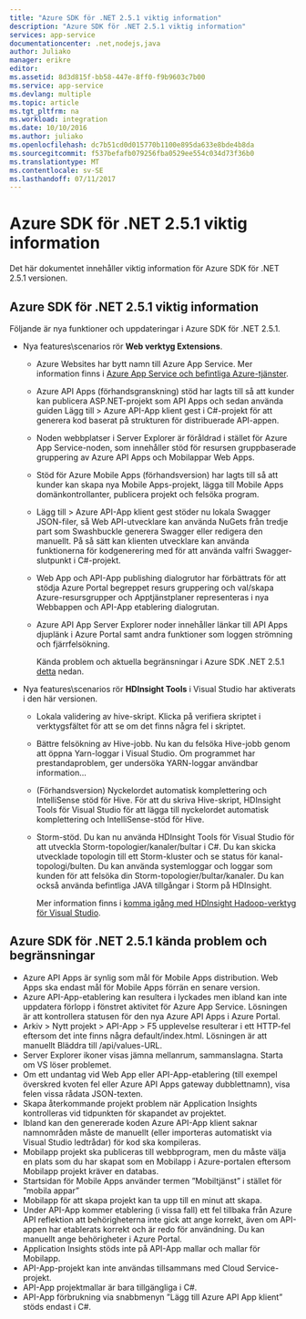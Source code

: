 ```yaml
---
title: "Azure SDK för .NET 2.5.1 viktig information"
description: "Azure SDK för .NET 2.5.1 viktig information"
services: app-service
documentationcenter: .net,nodejs,java
author: Juliako
manager: erikre
editor: 
ms.assetid: 8d3d815f-bb58-447e-8ff0-f9b9603c7b00
ms.service: app-service
ms.devlang: multiple
ms.topic: article
ms.tgt_pltfrm: na
ms.workload: integration
ms.date: 10/10/2016
ms.author: juliako
ms.openlocfilehash: dc7b51cd0d015770b1100e895da633e8bde4b8da
ms.sourcegitcommit: f537befafb079256fba0529ee554c034d73f36b0
ms.translationtype: MT
ms.contentlocale: sv-SE
ms.lasthandoff: 07/11/2017
---
```

# <a name="azure-sdk-for-net-251-release-notes"></a>Azure SDK för .NET 2.5.1 viktig information
Det här dokumentet innehåller viktig information för Azure SDK för .NET 2.5.1 versionen. 

## <a name="azure-sdk-for-net-251-release-notes"></a>Azure SDK för .NET 2.5.1 viktig information
Följande är nya funktioner och uppdateringar i Azure SDK för .NET 2.5.1.

* Nya features\scenarios rör **Web verktyg Extensions**. 
  
  * Azure Websites har bytt namn till Azure App Service. Mer information finns i [Azure App Service och befintliga Azure-tjänster](../app-service-web/app-service-changes-existing-services.md).
  * Azure API Apps (förhandsgranskning) stöd har lagts till så att kunder kan publicera ASP.NET-projekt som API Apps och sedan använda guiden Lägg till > Azure API-App klient gest i C#-projekt för att generera kod baserat på strukturen för distribuerade API-appen. 
  * Noden webbplatser i Server Explorer är föråldrad i stället för Azure App Service-noden, som innehåller stöd för resursen gruppbaserade gruppering av Azure API Apps och Mobilappar Web Apps.
  * Stöd för Azure Mobile Apps (förhandsversion) har lagts till så att kunder kan skapa nya Mobile Apps-projekt, lägga till Mobile Apps domänkontrollanter, publicera projekt och felsöka program.
  * Lägg till > Azure API-App klient gest stöder nu lokala Swagger JSON-filer, så Web API-utvecklare kan använda NuGets från tredje part som Swashbuckle generera Swagger eller redigera den manuellt. På så sätt kan klienten utvecklare kan använda funktionerna för kodgenerering med för att använda valfri Swagger-slutpunkt i C#-projekt. 
  * Web App och API-App publishing dialogrutor har förbättrats för att stödja Azure Portal begreppet resurs gruppering och val/skapa Azure-resursgrupper och Apptjänstplaner representeras i nya Webbappen och API-App etablering dialogrutan. 
  * Azure API App Server Explorer noder innehåller länkar till API Apps djuplänk i Azure Portal samt andra funktioner som loggen strömning och fjärrfelsökning.
    
    Kända problem och aktuella begränsningar i Azure SDK .NET 2.5.1 [detta](app-service-release-notes.md#known_issues_2_5_1) nedan.
* Nya features\scenarios rör **HDInsight Tools** i Visual Studio har aktiverats i den här versionen. 
  
  * Lokala validering av hive-skript. Klicka på verifiera skriptet i verktygsfältet för att se om det finns några fel i skriptet. 
  * Bättre felsökning av Hive-jobb. Nu kan du felsöka Hive-jobb genom att öppna Yarn-loggar i Visual Studio. Om programmet har prestandaproblem, ger undersöka YARN-loggar användbar information...
  * (Förhandsversion) Nyckelordet automatisk komplettering och IntelliSense stöd för Hive. För att du skriva Hive-skript, HDInsight Tools för Visual Studio för att lägga till nyckelordet automatisk komplettering och IntelliSense-stöd för Hive.
  * Storm-stöd. Du kan nu använda HDInsight Tools för Visual Studio för att utveckla Storm-topologier/kanaler/bultar i C#. Du kan skicka utvecklade topologin till ett Storm-kluster och se status för kanal-topologi/bulten. Du kan använda systemloggar och loggar som kunden för att felsöka din Storm-topologier/bultar/kanaler. Du kan också använda befintliga JAVA tillgångar i Storm på HDInsight.
    
    Mer information finns i [komma igång med HDInsight Hadoop-verktyg för Visual Studio](../hdinsight/hdinsight-hadoop-visual-studio-tools-get-started.md).

## <a id="known_issues_2_5_1"></a>Azure SDK för .NET 2.5.1 kända problem och begränsningar
* Azure API Apps är synlig som mål för Mobile Apps distribution. Web Apps ska endast mål för Mobile Apps förrän en senare version. 
* Azure API-App-etablering kan resultera i lyckades men ibland kan inte uppdatera förlopp i fönstret aktivitet för Azure App Service. Lösningen är att kontrollera statusen för den nya Azure API Apps i Azure Portal. 
* Arkiv > Nytt projekt > API-App > F5 upplevelse resulterar i ett HTTP-fel eftersom det inte finns några default/index.html. Lösningen är att manuellt Bläddra till /api/values-URL. 
* Server Explorer ikoner visas jämna mellanrum, sammanslagna. Starta om VS löser problemet. 
* Om ett undantag vid Web App eller API-App-etablering (till exempel överskred kvoten fel eller Azure API Apps gateway dubblettnamn), visa felen vissa rådata JSON-texten. 
* Skapa återkommande projekt problem när Application Insights kontrolleras vid tidpunkten för skapandet av projektet.
* Ibland kan den genererade koden Azure API-App klient saknar namnområden måste de manuellt (eller importeras automatiskt via Visual Studio ledtrådar) för kod ska kompileras. 
* Mobilapp projekt ska publiceras till webbprogram, men du måste välja en plats som du har skapat som en Mobilapp i Azure-portalen eftersom Mobilapp projekt kräver en databas. 
* Startsidan för Mobile Apps använder termen ”Mobiltjänst” i stället för ”mobila appar” 
* Mobilapp för att skapa projekt kan ta upp till en minut att skapa. 
* Under API-App kommer etablering (i vissa fall) ett fel tillbaka från Azure API reflektion att behörigheterna inte gick att ange korrekt, även om API-appen har etablerats korrekt och är redo för användning. Du kan manuellt ange behörigheter i Azure Portal.
* Application Insights stöds inte på API-App mallar och mallar för Mobilapp.
* API-App-projekt kan inte användas tillsammans med Cloud Service-projekt.
* API-App projektmallar är bara tillgängliga i C#.
* API-App förbrukning via snabbmenyn ”Lägg till Azure API App klient” stöds endast i C#.

